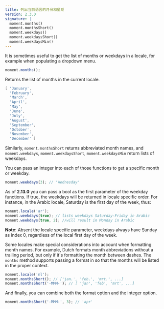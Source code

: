 ```yaml
---
title: 列出当前语言的月份和星期
version: 2.3.0
signature: |
  moment.months()
  moment.monthsShort()
  moment.weekdays()
  moment.weekdaysShort()
  moment.weekdaysMin()
---
```



It is sometimes useful to get the list of months or weekdays in a locale, for example when populating a dropdown menu.

```javascript
moment.months();
```

Returns the list of months in the current locale.

```javascript
[ 'January',
  'February',
  'March',
  'April',
  'May',
  'June',
  'July',
  'August',
  'September',
  'October',
  'November',
  'December' ]
```

Similarly, `moment.monthsShort` returns abbreviated month names, and `moment.weekdays`, `moment.weekdaysShort`, `moment.weekdaysMin` return lists of weekdays.

You can pass an integer into each of those functions to get a specific month or weekday.

```javascript
moment.weekdays(3); // 'Wednesday'
```

As of **2.13.0** you can pass a bool as the first parameter of the weekday functions. If true, the weekdays will be returned in locale specific order.
For instance, in the Arabic locale, Saturday is the first day of the week, thus:

```javascript
moment.locale('ar');
moment.weekdays(true); // lists weekdays Saturday-Friday in Arabic
moment.weekdays(true, 2); //will result in Monday in Arabic
```


**Note:** Absent the locale specific parameter, weekdays always have Sunday as index 0, regardless of the local first day of the week.

Some locales make special considerations into account when formatting month names. For example, Dutch formats month abbreviations without a trailing period, but only if it's formatting the month between dashes. The `months` method supports passing a format in so that the months will be listed in the proper context.

```javascript
moment.locale('nl');
moment.monthsShort(); // ['jan.', 'feb.', 'mrt.', ...]
moment.monthsShort('-MMM-'); // [ 'jan', 'feb', 'mrt', ...]
```

And finally, you can combine both the format option and the integer option.

```javascript
moment.monthsShort('-MMM-', 3); // 'apr'
```
